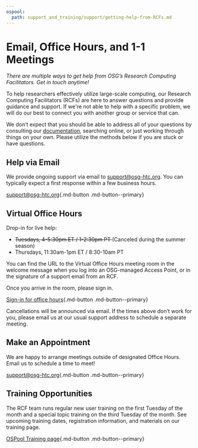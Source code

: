 ```yaml
---
ospool:
  path: support_and_training/support/getting-help-from-RCFs.md
---
```


Email, Office Hours, and 1-1 Meetings 
====================================

*There are multiple ways to get help from OSG’s Research Computing Facilitators. Get in touch anytime!*

To help researchers effectively utilize large-scale computing, our Research Computing 
Facilitators (RCFs) are here to answer questions and provide guidance and support. 
If we're not able to help with a specific problem, we will 
do our best to connect you with another group or service that can. 

We don’t expect that you should be able to address all of your questions by consulting our [documentation](https://portal.osg-htc.org/documentation/), searching online, or just working through things on your own. Please utilize the methods below if you are stuck or have questions.

## Help via Email
We provide ongoing support via email to [support@osg-htc.org](mailto:support@osg-htc.org). You can typically expect a first response within a few business hours.

[support@osg-htc.org](mailto:support@osg-htc.org){.md-button .md-button--primary}

## Virtual Office Hours
Drop-in for live help:

- <span style="text-decoration: line-through;"> Tuesdays, 4-5:30pm ET / 1-2:30pm PT </span>(Canceled during the summer season)
- Thursdays, 11:30am-1pm ET / 8:30-10am PT

You can find the URL to the Virtual Office Hours meeting room in the welcome message when you log into an OSG-managed Access Point, or in the signature of a support email from an RCF. 

Once you arrive in the room, please sign in.

[Sign-in for office hours](https://docs.google.com/forms/d/e/1FAIpQLSd3K78Xx1Vo-KjqW_2y0YKcUMXrEsKXWk3I1Aww64RL22QpnQ/viewform){.md-button .md-button--primary}

Cancellations will be announced via email. If the times above don’t work for you, please email us at our usual support address to schedule a separate meeting.


## Make an Appointment
We are happy to arrange meetings outside of designated Office Hours. Email us to schedule a time to meet!

[support@osg-htc.org](mailto:support@osg-htc.org){.md-button .md-button--primary}

## Training Opportunities
The RCF team runs regular new user training on the first Tuesday of the month and a special topic training on the third Tuesday of the month. See upcoming training dates, registration information, and materials on our training page.

[OSPool Training page](../../../support_and_training/training/osgusertraining/){.md-button .md-button--primary}

